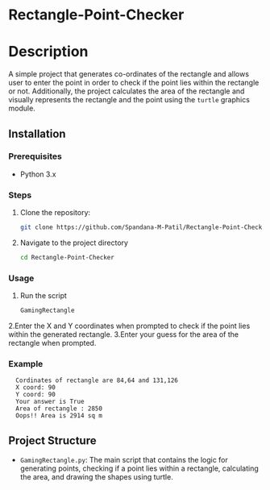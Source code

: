 # Rectangle-Point-Checker
# Description
A simple project that generates co-ordinates of the rectangle and allows user to enter the point in order to check if the point lies within the rectangle or not. Additionally, the project calculates the area of the rectangle and visually represents the rectangle and the point using the `turtle` graphics module.

## Installation

### Prerequisites
- Python 3.x

### Steps
1. Clone the repository:
   ```bash
   git clone https://github.com/Spandana-M-Patil/Rectangle-Point-Checker.git
2. Navigate to the project directory
   ```bash
   cd Rectangle-Point-Checker
### Usage
1. Run the script
   ```bash
   GamingRectangle
2.Enter the X and Y coordinates when prompted to check if the point lies within the generated rectangle.
3.Enter your guess for the area of the rectangle when prompted.
### Example
      Cordinates of rectangle are 84,64 and 131,126
      X coord: 90
      Y coord: 90
      Your answer is True
      Area of rectangle : 2850
      Oops!! Area is 2914 sq m
## Project Structure
- `GamingRectangle.py`: The main script that contains the logic for generating points, checking if a point lies within a rectangle, calculating the area, and drawing the shapes using turtle.




